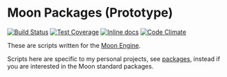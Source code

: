 Moon Packages (Prototype)
=========================
[![Build Status](https://travis-ci.org/IceDragon200/moon-packages-proto.svg?branch=master)](https://travis-ci.org/IceDragon200/moon-packages-proto)
[![Test Coverage](https://codeclimate.com/github/IceDragon200/moon-packages-proto/badges/coverage.svg)](https://codeclimate.com/github/IceDragon200/moon-packages-proto)
[![Inline docs](http://inch-ci.org/github/IceDragon200/moon-packages-proto.svg?branch=master)](http://inch-ci.org/github/IceDragon200/moon-packages-proto)
[![Code Climate](https://codeclimate.com/github/IceDragon200/moon-packages-proto/badges/gpa.svg)](https://codeclimate.com/github/IceDragon200/moon-packages-proto)

These are scripts written for the [Moon Engine](https://github.com/polyfox/moon).

Scripts here are specific to my personal projects, see [packages](https://github.com/polyfox/moon-packages), instead if you are interested in the Moon standard packages. 
